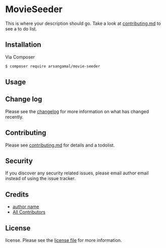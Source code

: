 # MovieSeeder


This is where your description should go. Take a look at [contributing.md](contributing.md) to see a to do list.

## Installation

Via Composer

``` bash
$ composer require arsangamal/movie-seeder
```

## Usage

## Change log

Please see the [changelog](changelog.md) for more information on what has changed recently.

## Contributing

Please see [contributing.md](contributing.md) for details and a todolist.

## Security

If you discover any security related issues, please email author email instead of using the issue tracker.

## Credits

- [author name][link-author]
- [All Contributors][link-contributors]

## License

license. Please see the [license file](license.md) for more information.

[ico-version]: https://img.shields.io/packagist/v/arsangamal/movie-seeder.svg?style=flat-square
[ico-downloads]: https://img.shields.io/packagist/dt/arsangamal/movie-seeder.svg?style=flat-square
[ico-travis]: https://img.shields.io/travis/arsangamal/movie-seeder/master.svg?style=flat-square
[ico-styleci]: https://styleci.io/repos/12345678/shield

[link-packagist]: https://packagist.org/packages/arsangamal/movie-seeder
[link-downloads]: https://packagist.org/packages/arsangamal/movie-seeder
[link-travis]: https://travis-ci.org/arsangamal/movie-seeder
[link-styleci]: https://styleci.io/repos/12345678
[link-author]: https://github.com/arsangamal
[link-contributors]: ../../contributors
